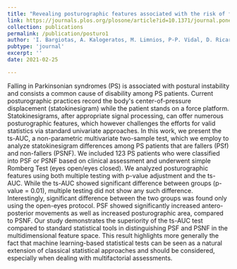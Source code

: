 ```yaml
---
title: "Revealing posturographic features associated with the risk of falling in patients with Parkinsonian syndromes via machine learning"
link: https://journals.plos.org/plosone/article?id=10.1371/journal.pone.0246790
collection: publications
permalink: /publication/posturo1
author: 'I. Bargiotas, A. Kalogeratos, M. Limnios, P-P. Vidal, D. Ricard, N. Vayatis'
pubtype: 'journal'
excerpt: ''
date: 2021-02-25

---
```

Falling in Parkinsonian syndromes (PS) is associated with postural instability and consists a common cause of disability among PS patients. Current posturographic practices record the body's center-of-pressure displacement (statokinesigram) while the patient stands on a force platform. Statokinesigrams, after appropriate signal processing, can offer numerous posturographic features, which however challenges the efforts for valid statistics via standard univariate approaches. In this work, we present the ts-AUC, a non-parametric multivariate two-sample test, which we employ to analyze statokinesigram differences among PS patients that are fallers (PSf) and non-fallers (PSNF). We included 123 PS patients who were classified into PSF or PSNF based on clinical assessment and underwent simple Romberg Test (eyes open/eyes closed). We analyzed posturographic features using both multiple testing with p-value adjustment and the ts-AUC. While the ts-AUC showed significant difference between groups (p-value = 0.01), multiple testing did not show any such difference. Interestingly, significant difference between the two groups was found only using the open-eyes protocol. PSF showed significantly increased antero-posterior movements as well as increased posturographic area, compared to PSNF. Our study demonstrates the superiority of the ts-AUC test compared to standard statistical tools in distinguishing PSF and PSNF in the multidimensional feature space. This result highlights more generally the fact that machine learning-based statistical tests can be seen as a natural extension of classical statistical approaches and should be considered, especially when dealing with multifactorial assessments.
